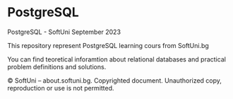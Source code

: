 # PostgreSQL
PostgreSQL - SoftUni September 2023

This repository represent PostgreSQL learning cours from SoftUni.bg

You can find teoretical inforamtion about relational databases and practical problem definitions and solutions.

© SoftUni – about.softuni.bg. Copyrighted document. Unauthorized copy, reproduction or use is not permitted.
